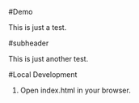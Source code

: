 #Demo

This is just a test.

#subheader

This is just another test.

#Local Development
1. Open index.html in your browser.